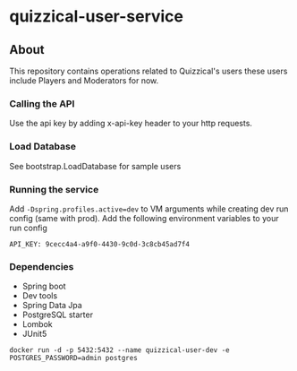 # quizzical-user-service
## About
This repository contains operations related to Quizzical's users
these users include Players and Moderators for now.
### Calling the API
Use the api key by adding x-api-key header to your http requests.

### Load Database
See bootstrap.LoadDatabase for sample users

### Running the service
Add `-Dspring.profiles.active=dev` to VM arguments while creating dev run config (same with prod).
Add the following environment variables to your run config
```
API_KEY: 9cecc4a4-a9f0-4430-9c0d-3c8cb45ad7f4
```

### Dependencies
- Spring boot
- Dev tools
- Spring Data Jpa
- PostgreSQL starter
- Lombok
- JUnit5

```
docker run -d -p 5432:5432 --name quizzical-user-dev -e POSTGRES_PASSWORD=admin postgres
```
